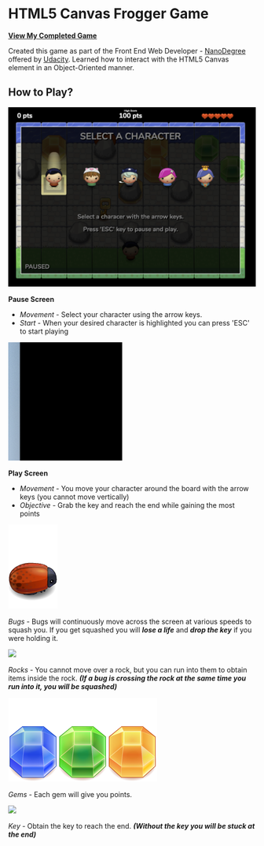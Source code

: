 HTML5 Canvas Frogger Game
======================
**[View My Completed Game](https://coltonehrman.github.io/udacity-canvas-game)**

Created this game as part of the Front End Web Developer - [NanoDegree](https://www.udacity.com/course/front-end-web-developer-nanodegree--nd0011) offered by [Udacity]([https://www.udacity.com/). Learned how to interact with the HTML5 Canvas element in an Object-Oriented manner.

## How to Play?
<img src="screenshots/pause_screen.png" />

**Pause Screen**
- *Movement* - Select your character using the arrow keys.
- *Start* - When your desired character is highlighted you can press 'ESC' to start playing

<img src="screenshots/play_screen.png" />

**Play Screen**
- *Movement* - You move your character around the board with the arrow keys (you cannot move vertically)
- *Objective* - Grab the key and reach the end while gaining the most points

<img src="images/enemy-bug-face-right.png" />

*Bugs* - Bugs will continuously move across the screen at various speeds to squash you. If you get squashed you will ***lose a life*** and ***drop the key*** if you were holding it.

<img src="images/stone-block.png" />

*Rocks* - You cannot move over a rock, but you can run into them to obtain items inside the rock. ***(If a bug is crossing the rock at the same time you run into it, you will be squashed)***

<img src="images/Gem-Blue.png" align="left" />
<img src="images/Gem-Green.png" align="left" />
<img src="images/Gem-Orange.png" />

*Gems* - Each gem will give you points.

<img src="images/Key.png" />

*Key* - Obtain the key to reach the end. ***(Without the key you will be stuck at the end)***

